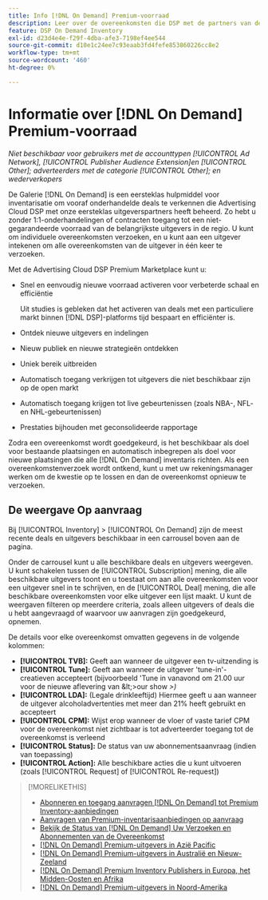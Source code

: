 ```yaml
---
title: Info [!DNL On Demand] Premium-voorraad
description: Leer over de overeenkomsten die DSP met de partners van de premieuitgever vooraf heeft onderhandeld.
feature: DSP On Demand Inventory
exl-id: d23d4e4e-f29f-4dba-afe3-7198ef4ee544
source-git-commit: d10e1c24ee7c93eaab3fd4fefe853860226cc8e2
workflow-type: tm+mt
source-wordcount: '460'
ht-degree: 0%

---
```


# Informatie over [!DNL On Demand] Premium-voorraad

*Niet beschikbaar voor gebruikers met de accounttypen  [!UICONTROL Ad Network],  [!UICONTROL Publisher Audience Extension]en  [!UICONTROL Other]; adverteerders met de categorie  [!UICONTROL Other]; en wederverkopers*

De Galerie [!DNL On Demand] is een eersteklas hulpmiddel voor inventarisatie om vooraf onderhandelde deals te verkennen die Advertising Cloud DSP met onze eersteklas uitgeverspartners heeft beheerd. Zo hebt u zonder 1:1-onderhandelingen of contracten toegang tot een niet-gegarandeerde voorraad van de belangrijkste uitgevers in de regio. U kunt om individuele overeenkomsten verzoeken, en u kunt aan een uitgever intekenen om alle overeenkomsten van de uitgever in één keer te verzoeken.

Met de Advertising Cloud DSP Premium Marketplace kunt u:

* Snel en eenvoudig nieuwe voorraad activeren voor verbeterde schaal en efficiëntie

   Uit studies is gebleken dat het activeren van deals met een particuliere markt binnen [!DNL DSP]-platforms tijd bespaart en efficiënter is.

* Ontdek nieuwe uitgevers en indelingen
* Nieuw publiek en nieuwe strategieën ontdekken
* Uniek bereik uitbreiden
* Automatisch toegang verkrijgen tot uitgevers die niet beschikbaar zijn op de open markt
* Automatisch toegang krijgen tot live gebeurtenissen (zoals NBA-, NFL- en NHL-gebeurtenissen)
* Prestaties bijhouden met geconsolideerde rapportage

Zodra een overeenkomst wordt goedgekeurd, is het beschikbaar als doel voor bestaande plaatsingen en automatisch inbegrepen als doel voor nieuwe plaatsingen die alle [!DNL On Demand] inventaris richten. Als een overeenkomstenverzoek wordt ontkend, kunt u met uw rekeningsmanager werken om de kwestie op te lossen en dan de overeenkomst opnieuw te verzoeken.

## De weergave Op aanvraag

Bij [!UICONTROL Inventory] > [!UICONTROL On Demand] zijn de meest recente deals en uitgevers <!-- how recent? --> beschikbaar in een carrousel boven aan de pagina.

Onder de carrousel kunt u alle beschikbare deals en uitgevers weergeven. U kunt schakelen tussen de [!UICONTROL Subscription] mening, die alle beschikbare uitgevers toont en u toestaat om aan alle overeenkomsten voor een uitgever snel in te schrijven, en de [!UICONTROL Deal] mening, die alle beschikbare overeenkomsten voor elke uitgever een lijst maakt. U kunt de weergaven filteren op meerdere criteria, zoals alleen uitgevers of deals die u hebt aangevraagd of waarvoor uw aanvragen zijn goedgekeurd, opnemen.

De details voor elke overeenkomst omvatten gegevens in de volgende kolommen:

* **[!UICONTROL TVB]:** Geeft aan wanneer de uitgever een tv-uitzending is
* **[!UICONTROL Tune]:** Geeft aan wanneer de uitgever &#39;tune-in&#39;-creatieven accepteert (bijvoorbeeld &#39;Tune in vanavond om 21.00 uur voor de nieuwe aflevering van \&lt;>our show *\>)*
* **[!UICONTROL LDA]:** (Legale drinkleeftijd) Hiermee geeft u aan wanneer de uitgever alcoholadvertenties met meer dan 21% heeft gebruikt en accepteert
* **[!UICONTROL CPM]:** Wijst erop wanneer de vloer of vaste tarief CPM voor de overeenkomst niet zichtbaar is tot adverteerder toegang tot de overeenkomst is verleend
* **[!UICONTROL Status]:** De status van uw abonnementsaanvraag (indien van toepassing)
* **[!UICONTROL Action]:** Alle beschikbare acties die u kunt uitvoeren (zoals  [!UICONTROL Request] of  [!UICONTROL Re-request])

>[!MORELIKETHIS]
>
>* [Abonneren en toegang aanvragen  [!DNL On Demand] tot Premium Inventory-aanbiedingen](on-demand-inventory-subscribe.md)
>* [Aanvragen van Premium-inventarisaanbiedingen op aanvraag](on-demand-inventory-rerequest.md)
>* [Bekijk de Status van  [!DNL On Demand] Uw Verzoeken en Abonnementen van de Overeenkomst](on-demand-inventory-view-status.md)
>* [[!DNL On Demand] Premium-uitgevers in Azië Pacific](on-demand-inventory-publishers-apac.md)
>* [[!DNL On Demand] Premium-uitgevers in Australië en Nieuw-Zeeland](on-demand-inventory-publishers-anz.md)
>* [[!DNL On Demand] Premium Inventory Publishers in Europa, het Midden-Oosten en Afrika](on-demand-inventory-publishers-emea.md)
>* [[!DNL On Demand] Premium-uitgevers in Noord-Amerika](on-demand-inventory-publishers-na.md)


